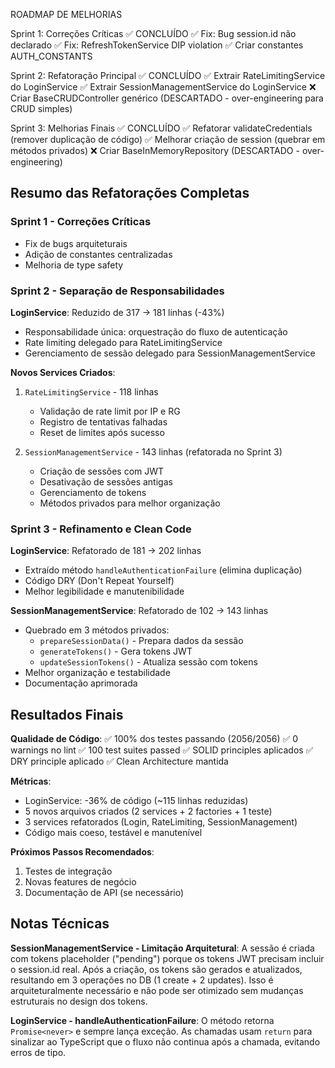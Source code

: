 ROADMAP DE MELHORIAS

Sprint 1: Correções Críticas ✅ CONCLUÍDO
✅ Fix: Bug session.id não declarado
✅ Fix: RefreshTokenService DIP violation
✅ Criar constantes AUTH_CONSTANTS

Sprint 2: Refatoração Principal ✅ CONCLUÍDO
✅ Extrair RateLimitingService do LoginService
✅ Extrair SessionManagementService do LoginService
❌ Criar BaseCRUDController genérico (DESCARTADO - over-engineering para CRUD simples)

Sprint 3: Melhorias Finais ✅ CONCLUÍDO
✅ Refatorar validateCredentials (remover duplicação de código)
✅ Melhorar criação de session (quebrar em métodos privados)
❌ Criar BaseInMemoryRepository (DESCARTADO - over-engineering)

## Resumo das Refatorações Completas

### Sprint 1 - Correções Críticas
- Fix de bugs arquiteturais
- Adição de constantes centralizadas
- Melhoria de type safety

### Sprint 2 - Separação de Responsabilidades
**LoginService**: Reduzido de 317 → 181 linhas (-43%)
- Responsabilidade única: orquestração do fluxo de autenticação
- Rate limiting delegado para RateLimitingService
- Gerenciamento de sessão delegado para SessionManagementService

**Novos Services Criados**:
1. `RateLimitingService` - 118 linhas
   - Validação de rate limit por IP e RG
   - Registro de tentativas falhadas
   - Reset de limites após sucesso

2. `SessionManagementService` - 143 linhas (refatorada no Sprint 3)
   - Criação de sessões com JWT
   - Desativação de sessões antigas
   - Gerenciamento de tokens
   - Métodos privados para melhor organização

### Sprint 3 - Refinamento e Clean Code
**LoginService**: Refatorado de 181 → 202 linhas
- Extraído método `handleAuthenticationFailure` (elimina duplicação)
- Código DRY (Don't Repeat Yourself)
- Melhor legibilidade e manutenibilidade

**SessionManagementService**: Refatorado de 102 → 143 linhas
- Quebrado em 3 métodos privados:
  - `prepareSessionData()` - Prepara dados da sessão
  - `generateTokens()` - Gera tokens JWT
  - `updateSessionTokens()` - Atualiza sessão com tokens
- Melhor organização e testabilidade
- Documentação aprimorada

## Resultados Finais

**Qualidade de Código**:
✅ 100% dos testes passando (2056/2056)
✅ 0 warnings no lint
✅ 100 test suites passed
✅ SOLID principles aplicados
✅ DRY principle aplicado
✅ Clean Architecture mantida

**Métricas**:
- LoginService: -36% de código (~115 linhas reduzidas)
- 5 novos arquivos criados (2 services + 2 factories + 1 teste)
- 3 services refatorados (Login, RateLimiting, SessionManagement)
- Código mais coeso, testável e manutenível

**Próximos Passos Recomendados**:
1. Testes de integração
2. Novas features de negócio
3. Documentação de API (se necessário)

## Notas Técnicas

**SessionManagementService - Limitação Arquitetural**:
A sessão é criada com tokens placeholder ("pending") porque os tokens JWT 
precisam incluir o session.id real. Após a criação, os tokens são gerados
e atualizados, resultando em 3 operações no DB (1 create + 2 updates).
Isso é arquiteturalmente necessário e não pode ser otimizado sem mudanças
estruturais no design dos tokens.

**LoginService - handleAuthenticationFailure**:
O método retorna `Promise<never>` e sempre lança exceção. As chamadas
usam `return` para sinalizar ao TypeScript que o fluxo não continua após
a chamada, evitando erros de tipo.
